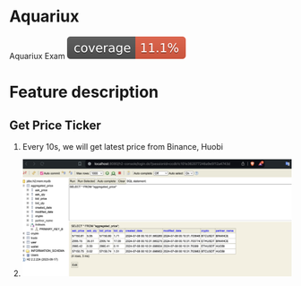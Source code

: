 # Aquariux
Aquariux Exam ![Coverage](.github/badges/jacoco.svg)

# Feature description
## Get Price Ticker
1. Every 10s, we will get latest price from Binance, Huobi

2. ![Price Ticker](.github/features/get_price_ticker.png)
